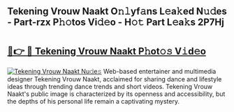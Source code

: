 ## Tekening Vrouw Naakt O𝚗𝚕yf𝚊ns L𝚎a𝚔ed N𝚞𝚍es - Part-rzx P𝚑𝚘tos Vi𝚍𝚎o - H𝚘𝚝 Part L𝚎a𝚔s 2P7Hj

# <h2><a href="http://kf9j6i.oniu.top/?m=Tekening+Vrouw+Naakt">🔗👉 🔴 Tekening Vrouw Naakt P𝚑ot𝚘𝚜 V𝚒d𝚎o</a></h2>

[![Tekening Vrouw Naakt Nu𝚍e𝚜](https://i.imgur.com/0qMVB7G.gif)](http://kf9j6i.oniu.top/?m=Tekening+Vrouw+Naakt)
Web-based entertainer and multimedia designer Tekening Vrouw Naakt, acclaimed for sharing dance and lifestyle ideas through trending dance trends and short videos. Tekening Vrouw Naakt's public image is characterized by its openness and accessibility, but the depths of his personal life remain a captivating mystery.  
